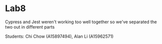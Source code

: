 # Lab8

Cypress and Jest weren't working too well together
so we've separated the two out in different parts

Students: Chi Chow (A15897494), Alan Li (A15962571)